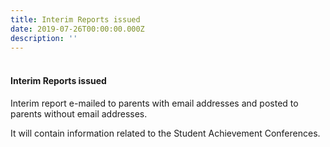 ```yaml
---
title: Interim Reports issued
date: 2019-07-26T00:00:00.000Z
description: ''
---
```


<h4><br />Interim Reports issued</h4>

Interim report e-mailed to parents with email addresses and posted to parents without email addresses. 

It will contain information related to the Student Achievement Conferences.
